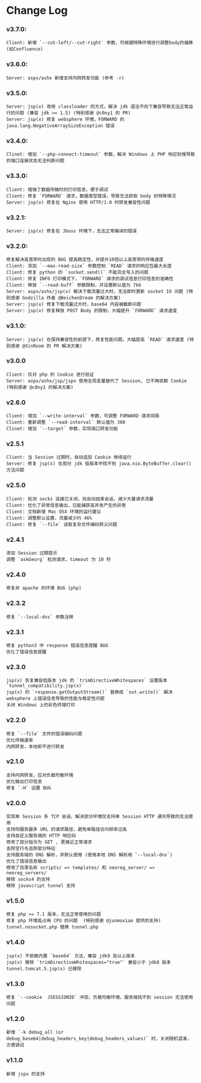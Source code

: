 # Change Log

### v3.7.0:
    Client: 新增 `--cut-left/--cut-right` 参数，可根据特殊环境进行调整body的偏移 (如Confluence)

### v3.6.0:
    Server: aspx/ashx 新增支持内网转发功能 (参考 -r)

### v3.5.0:
    Server: jsp(x) 改用 classloader 的方式，解决 jdk 语法不向下兼容导致无法正常运行的问题 (兼容 jdk >= 1.5) (特别感谢 @c0ny1 的 PR)
    Server: jsp(x) 修复 websphere 环境，FORWARD 的 java.lang.NegativeArraySizeException 错误

### v3.4.0:
    Clinet: 增加 `--php-connect-timeout` 参数，解决 Windows 上 PHP 响应较慢导致的端口连接状态无法判断问题

### v3.3.0:
    Client: 增强了数据传输时的打印信息，便于调试
    Client: 修复 `FORWARD` 请求，数据类型错误，导致无法获取 body 的特殊情况
    Server: jsp(x) 修复在 Nginx 使用 HTTP/1.0 时转发兼容性问题

### v3.2.1:
    Server: jsp(x) 修复在 Jboss 环境下，无法正常编译的错误

### v3.2.0:
    修复解决高宽带时出现的 BUG 提高稳定性，并提升10倍以上高宽带的传输速度
    Client: 添加 `--max-read-size` 参数控制 `READ` 请求的响应包最大长度
    Client: 修复 python 的 `socket.send()` 不能完全写入的问题
    Client: 修复 INFO 打印模式下，`FORWARD` 请求的调试信息打印信息的准确性
    Client: 释放 `--read-buff` 参数限制，并设置默认值为 7kb
    Server: aspx/ashx/jsp(x) 解决下载流量过大时，无法即时更新 socket IO 问题 (特别感谢 Godzilla 作者 @BeichenDream 的解决方案)
    Server: jsp(x) 修复下载流量过大时，base64 内容被截断问题
    Server: jsp(x) 修复释放 POST Body 的限制，大幅提升 `FORWARD` 请求速度

### v3.1.0:
    Server: jsp(x) 在保持兼容性的前提下，修复性能问题，大幅提高 `READ` 请求速度 (特别感谢 @XinRoom 的 PR 解决方案)

### v3.0.0
    Client: 仅对 php 的 Cookie 进行验证
    Server: aspx/ashx/jsp/jspx 使用全局变量替代了 Session, 已不再依赖 Cookie (特别感谢 @c0ny1 的解决方案)

### v2.6.0
    Client: 增加 `--write-interval` 参数，可调整 FORWARD 请求间隔
    Client: 重新调整 `--read-interval` 默认值为 300
    Clinet: 增加 `--target` 参数，实现端口转发功能

### v2.5.1
    Client: 当 Session 过期时，自动追加 Cookie 继续运行
    Server: 修复 jsp(x) 在部分 jdk 低版本中找不到 java.nio.ByteBuffer.clear() 方法问题

### v2.5.0
    Client: 检测 socks 连接已关闭，则自动结束会话，减少大量请求流量
    Client: 优化了异常信息输出，已能捕获高并发产生的异常
    Client: 文档新增 Mac OSX 环境的运行建议
    Client: 调整默认设置，流量减少约 46%
    Client: 修复 `--file` 读取复杂文件编码转义问题

### v2.4.1
    添加 Session 过期提示
    调整 `askGeorg` 检测请求，timeout 为 10 秒

### v2.4.0
    修复非 apache 的环境 BUG [php]

### v2.3.2
    修复 `--local-dns` 参数注释

### v2.3.1
    修复 python3 中 response 错误信息提醒 BUG
    优化了错误信息提醒

### v2.3.0
    jsp(x) 恢复兼容低版本 jdk 的 `trimDirectiveWhitespaces` 设置版本 `tunnel_compatibility.jsp(x)`
    jsp(x) 的 `response.getOutputStream()` 替换成 `out.write()` 解决 websphere 上错误信息导致的性能与稳定性问题
    关闭 Windows 上的彩色终端打印

### v2.2.0
    修复 `--file` 文件的错误编码问题
    优化传输速率
    内网转发，本地即不进行转发

### v2.1.0
    支持内网转发，应对负载均衡环境
    优化输出打印信息
    修复 `-H` 设置 BUG

### v2.0.0
    实现单 Session 多 TCP 会话，解决部分环境仅支持单 Session HTTP 通讯导致的无法使用
    支持同服务器多 URL 的请求路径，避免单路径访问频率过高
    支持自定义服务端的 HTTP 响应码
    修改了部分指令为 GET , 更接近正常请求
    去除空行与去除部分特征
    支持服务端的 DNS 解析，并默认使用 (使用本地 DNS 解析用 `--local-dns`)
    优化了错误信息输出
    修改了目录名称 scripts/ => templates/ 和 neoreg_server/ => neoreg_servers/
    移除 socks4 的支持
    移除 javascript tunnel 支持

### v1.5.0
    修复 php >= 7.1 版本，无法正常使用的问题
    修复 php 环境高占用 CPU 的问题  (特别感谢 @junmoxiao 提供的支持)
    tunnel.nosocket.php 替换 tunnel.php

### v1.4.0
    jsp(x) 不依赖内置 `base64` 方法，兼容 jdk9 及以上版本
    jsp(x) 移除 `trimDirectiveWhitespaces="true"` 兼容小于 jdk8 版本
    tunnel.tomcat.5.jsp(x) 已移除

### v1.3.0
    修复 `--cookie  JSESSIONID` 冲突，负载均衡环境，服务端找不到 session 无法使用问题

### v1.2.0
    新增 `-k debug_all (or debug_base64|debug_headers_key|debug_headers_values)` 时，关闭随机混淆，方便调试

### v1.1.0
    新增 jspx 的支持
